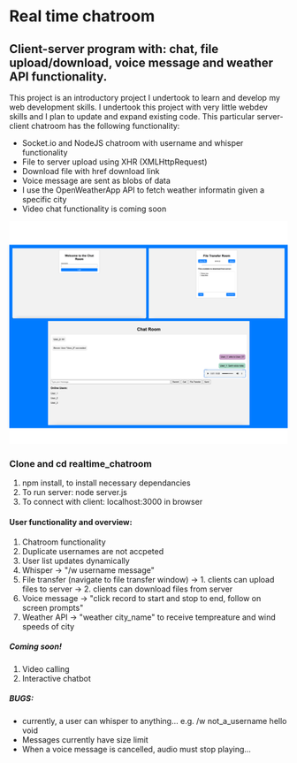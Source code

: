 # Real time chatroom
## Client-server program with: chat, file upload/download, voice message and weather API functionality.

This project is an introductory project I undertook to learn and develop my web development skills. 
I undertook this project with very little webdev skills and I plan to update and expand existing code. This particular server-client chatroom has the following functionality:

* Socket.io and NodeJS chatroom with username and whisper functionality
* File to server upload using XHR (XMLHttpRequest)
* Download file with href download link
* Voice message are sent as blobs of data
* I use the OpenWeatherApp API to fetch weather informatin given a specific city
* Video chat functionality is coming soon

![Demo_photo](demo.png)

### Clone and cd realtime_chatroom
1. npm install, to install necessary dependancies
2. To run server:
    node server.js
3. To connect with client:
    localhost:3000 in browser

#### User functionality and overview:
1. Chatroom functionality
2. Duplicate usernames are not accpeted
3. User list updates dynamically
4. Whisper -> "/w username message"
5. File transfer (navigate to file transfer window)
    -> 1. clients can upload files to server
    -> 2. clients can download files from server
6. Voice message -> "click record to start and stop to end, follow on screen prompts"
7. Weather API -> "weather city_name" to receive tempreature and wind speeds of city

##### Coming soon!
1. Video calling
2. Interactive chatbot

##### BUGS:
- currently, a user can whisper to anything... 
    e.g. /w not_a_username hello void
- Messages currently have size limit
- When a voice message is cancelled, audio must stop playing...
